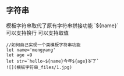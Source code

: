 ## 字符串
模板字符串取代了原有字符串拼接功能
\`${name}`   
可以支持换行 可以支持取值
~~~
//如何自己实现一个类模板字符串功能
let name='mengyang'
let age =9
let str=`hello~${name}今年${age}岁了`
![](模板字符串_files/1.jpg)
~~~